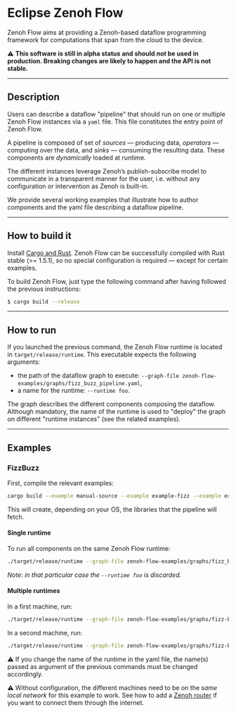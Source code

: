# Eclipse Zenoh Flow

Zenoh Flow aims at providing a Zenoh-based dataflow programming framework for computations that span from the cloud to the device.

:warning: **This software is still in alpha status and should _not_ be used in production. Breaking changes are likely to happen and the API is not stable.**

-----------
## Description

Users can describe a dataflow "pipeline" that should run on one or multiple Zenoh Flow instances via a `yaml` file. This file constitutes the entry point of Zenoh Flow.

A pipeline is composed of set of _sources_ — producing data, _operators_ — computing over the data, and _sinks_ — consuming the resulting data. These components are _dynamically_ loaded at runtime.

The different instances leverage Zenoh’s publish-subscribe model to communicate in a transparent manner for the user, i.e. without any configuration or intervention as Zenoh is built-in.

We provide several working examples that illustrate how to author components and the yaml file describing a dataflow pipeline.

-----------
## How to build it

Install [Cargo and Rust](https://doc.rust-lang.org/cargo/getting-started/installation.html). Zenoh Flow can be successfully compiled with Rust stable (>= 1.5.1), so no special configuration is required — except for certain examples.

To build Zenoh Flow, just type the following command after having followed the previous instructions:

```bash
$ cargo build --release
```

-----------
## How to run

If you launched the previous command, the Zenoh Flow runtime is located in `target/release/runtime`. This executable expects the following arguments:

- the path of the dataflow graph to execute: `--graph-file zenoh-flow-examples/graphs/fizz_buzz_pipeline.yaml`,
- a name for the runtime: `--runtime foo`.

The graph describes the different components composing the dataflow. Although mandatory, the name of the runtime is used to "deploy" the graph on different "runtime instances" (see the related examples).

-----------
## Examples

### FizzBuzz

First, compile the relevant examples:

```bash
cargo build --example manual-source --example example-fizz --example example-buzz --example generic-sink
```

This will create, depending on your OS, the libraries that the pipeline will fetch.

#### Single runtime

To run all components on the same Zenoh Flow runtime:

```bash
./target/release/runtime --graph-file zenoh-flow-examples/graphs/fizz_buzz_pipeline.yaml --runtime foo
```

_Note: in that particular case the `--runtime foo` is discarded._

#### Multiple runtimes

In a first machine, run:

```bash
./target/release/runtime --graph-file zenoh-flow-examples/graphs/fizz-buzz-multiple-runtimes.yaml --runtime foo
```

In a second machine, run:

```bash
./target/release/runtime --graph-file zenoh-flow-examples/graphs/fizz-buzz-multiple-runtimes.yaml --runtime bar
```

:warning: If you change the name of the runtime in the yaml file, the name(s) passed as argument of the previous commands must be changed accordingly.

:warning: Without configuration, the different machines need to be on the _same local network_ for this example to work. See how to add a [Zenoh router](https://zenoh.io/docs/getting-started/key-concepts/#zenoh-router) if you want to connect them through the internet.
